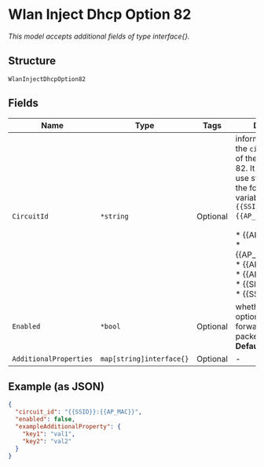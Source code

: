 
# Wlan Inject Dhcp Option 82

*This model accepts additional fields of type interface{}.*

## Structure

`WlanInjectDhcpOption82`

## Fields

| Name | Type | Tags | Description |
|  --- | --- | --- | --- |
| `CircuitId` | `*string` | Optional | information to set in the `circuit_id` field of the DHCP Option 82. It is possible to use static string or the following variables (e.g. `{{SSID}}:{{AP_MAC}}`):<br><br>* {{AP_MAC}}<br>* {{AP_MAC_DASHED}}<br>* {{AP_MODEL}}<br>* {{AP_NAME}}<br>* {{SITE_NAME}}<br>* {{SSID}} |
| `Enabled` | `*bool` | Optional | whether to inject option 82 when forwarding DHCP packets<br>**Default**: `false` |
| `AdditionalProperties` | `map[string]interface{}` | Optional | - |

## Example (as JSON)

```json
{
  "circuit_id": "{{SSID}}:{{AP_MAC}}",
  "enabled": false,
  "exampleAdditionalProperty": {
    "key1": "val1",
    "key2": "val2"
  }
}
```

